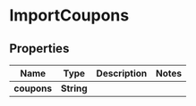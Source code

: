 

# ImportCoupons

## Properties

Name | Type | Description | Notes
------------ | ------------- | ------------- | -------------
**coupons** | **String** |  | 



